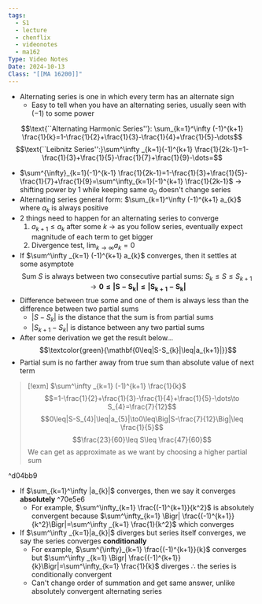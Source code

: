 ```yaml
---
tags:
  - S1
  - lecture
  - chenflix
  - videonotes
  - ma162
Type: Video Notes
Date: 2024-10-13
Class: "[[MA 16200]]"
---
```

- Alternating series is one in which every term has an alternate sign
	- Easy to tell when you have an alternating series, usually seen with $(-1)$ to some power

$$\text{``Alternating Harmonic Series''}: \sum_{k=1}^\infty (-1)^{k+1} \frac{1}{k}=1-\frac{1}{2}+\frac{1}{3}-\frac{1}{4}+\frac{1}{5}-\dots$$
$$\text{``Leibnitz Series'':}\sum^\infty _{k=1}(-1)^{k+1} \frac{1}{2k-1}=1-\frac{1}{3}+\frac{1}{5}-\frac{1}{7}+\frac{1}{9}-\dots=$$
- $\sum^{\infty}_{k=1}(-1)^{k-1} \frac{1}{2k-1}=1-\frac{1}{3}+\frac{1}{5}-\frac{1}{7}+\frac{1}{9}=\sum^\infty_{k=1}(-1)^{k+1} \frac{1}{2k-1}$ -> shifting power by 1 while keeping same $a_{0}$ doesn't change series
- Alternating series general form: $\sum_{k=1}^\infty (-1)^{k+1} a_{k}$ where $a_{k}$ is always positive 
- 2 things need to happen for an alternating series to converge
	1. $a_{k+1}\leq a_{k}$ after some $k$ -> as you follow series, eventually expect magnitude of each term to get bigger 
	2. Divergence test, $\lim_{ k \to \infty }a_{k}=0$
- If $\sum^\infty _{k=1} (-1)^{k+1} a_{k}$ converges, then it settles at some asymptote
$$\text{Sum $S$ is always between two consecutive partial sums: }S_{k}\leq S\leq S_{k+1}\to \mathbf{0\leq|S-S_{k}|\leq|S_{k+1}-S_{k}|}$$
- Difference between true some and one of them is always less than the difference between two partial sums
	- $|S-S_{k}|$ is the distance that the sum is from partial sums 
	- $|S_{k+1}-S_{k}|$ is distance between any two partial sums 
- After some derivation we get the result below...
$$\textcolor{green}{\mathbf{0\leq|S-S_{k}|\leq|a_{k+1}|}}$$
- Partial sum is no farther away from true sum than absolute value of next term

> [!exm] $\sum^\infty _{k=1} (-1)^{k+1} \frac{1}{k}$
> $$=1-\frac{1}{2}+\frac{1}{3}-\frac{1}{4}+\frac{1}{5}-\dots\to S_{4}=\frac{7}{12}$$
> $$0\leq|S-S_{4}|\leq|a_{5}|\to0\leq\Big|S-\frac{7}{12}\Big|\leq \frac{1}{5}$$
> $$\frac{23}{60}\leq S\leq \frac{47}{60}$$
> We can get as approximate as we want by choosing a higher partial sum
> 

^d04bb9

- If $\sum_{k=1}^\infty |a_{k}|$ converges, then we say it converges **absolutely**  ^70e5e6
	- For example, $\sum^\infty_{k=1} \frac{(-1)^{k+1}}{k^2}$ is absolutely convergent because $\sum^\infty_{k=1} \Bigr| \frac{(-1)^{k+1}}{k^2}\Bigr|=\sum^\infty _{k=1} \frac{1}{k^2}$ which converges
- If $\sum^\infty _{k=1}|a_{k}|$ diverges but series itself converges, we say the series converges **conditionally**
	- For example, $\sum^{\infty}_{k=1} \frac{(-1)^{k+1}}{k}$ converges but $\sum^\infty _{k=1} \Bigr| \frac{(-1)^{k+1}}{k}\Bigr|=\sum^\infty_{k=1} \frac{1}{k}$ diverges $\therefore$ the series is conditionally convergent 
	- Can't change order of summation and get same answer, unlike absolutely convergent alternating series